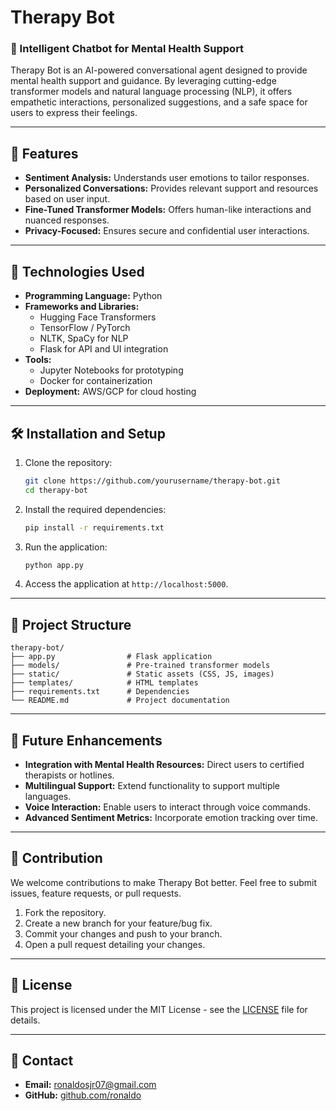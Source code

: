 # Therapy Bot

### 🤖 Intelligent Chatbot for Mental Health Support

Therapy Bot is an AI-powered conversational agent designed to provide mental health support and guidance. By leveraging cutting-edge transformer models and natural language processing (NLP), it offers empathetic interactions, personalized suggestions, and a safe space for users to express their feelings.

---

## 🚀 Features

- **Sentiment Analysis:** Understands user emotions to tailor responses.  
- **Personalized Conversations:** Provides relevant support and resources based on user input.  
- **Fine-Tuned Transformer Models:** Offers human-like interactions and nuanced responses.  
- **Privacy-Focused:** Ensures secure and confidential user interactions.

---

## 🔧 Technologies Used

- **Programming Language:** Python
- **Frameworks and Libraries:**
  - Hugging Face Transformers
  - TensorFlow / PyTorch
  - NLTK, SpaCy for NLP
  - Flask for API and UI integration
- **Tools:**
  - Jupyter Notebooks for prototyping
  - Docker for containerization
- **Deployment:** AWS/GCP for cloud hosting

---

## 🛠️ Installation and Setup

1. Clone the repository:
   ```bash
   git clone https://github.com/yourusername/therapy-bot.git
   cd therapy-bot
   ```

2. Install the required dependencies:
   ```bash
   pip install -r requirements.txt
   ```

3. Run the application:
   ```bash
   python app.py
   ```

4. Access the application at `http://localhost:5000`.

---

## 📂 Project Structure

```
therapy-bot/
├── app.py                # Flask application
├── models/               # Pre-trained transformer models
├── static/               # Static assets (CSS, JS, images)
├── templates/            # HTML templates
├── requirements.txt      # Dependencies
└── README.md             # Project documentation
```

---

## 🌟 Future Enhancements

- **Integration with Mental Health Resources:** Direct users to certified therapists or hotlines.
- **Multilingual Support:** Extend functionality to support multiple languages.
- **Voice Interaction:** Enable users to interact through voice commands.
- **Advanced Sentiment Metrics:** Incorporate emotion tracking over time.

---

## 🤝 Contribution

We welcome contributions to make Therapy Bot better. Feel free to submit issues, feature requests, or pull requests.

1. Fork the repository.
2. Create a new branch for your feature/bug fix.
3. Commit your changes and push to your branch.
4. Open a pull request detailing your changes.

---

## 📜 License

This project is licensed under the MIT License - see the [LICENSE](LICENSE) file for details.

---

## 💬 Contact

- **Email:** ronaldosjr07@gmail.com
- **GitHub:** [github.com/ronaldo](https://github.com/ronaldo)


